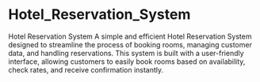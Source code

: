 # Hotel_Reservation_System
Hotel Reservation System A simple and efficient Hotel Reservation System designed to streamline the process of booking rooms, managing customer data, and handling reservations. This system is built with a user-friendly interface, allowing customers to easily book rooms based on availability, check rates, and receive confirmation instantly. 
